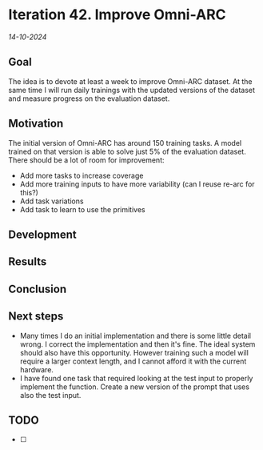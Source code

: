 # Iteration 42. Improve Omni-ARC

_14-10-2024_

## Goal

The idea is to devote at least a week to improve Omni-ARC dataset. At the same time I will run
daily trainings with the updated versions of the dataset and measure progress on the evaluation dataset.

## Motivation

The initial version of Omni-ARC has around 150 training tasks. A model trained on that version is
able to solve just 5% of the evaluation dataset. There should be a lot of room for improvement:

- Add more tasks to increase coverage
- Add more training inputs to have more variability (can I reuse re-arc for this?)
- Add task variations
- Add task to learn to use the primitives

## Development

## Results

## Conclusion

## Next steps

- Many times I do an initial implementation and there is some little detail wrong. I correct the implementation
  and then it's fine. The ideal system should also have this opportunity. However training such a model
  will require a larger context length, and I cannot afford it with the current hardware.
- I have found one task that required looking at the test input to properly implement the function.
  Create a new version of the prompt that uses also the test input.

## TODO

- [ ]
